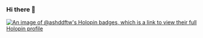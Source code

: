 ### Hi there 👋


[![An image of @ashddftw's Holopin badges, which is a link to view their full Holopin profile](https://holopin.me/ashddftw)](https://holopin.io/@ashddftw)

<!--
**AshDDftw/AshDDftw** is a ✨ _special_ ✨ repository because its `README.md` (this file) appears on your GitHub profile.

Here are some ideas to get you started:

- 🔭 I’m currently working on ...
- 🌱 I’m currently learning ...
- 👯 I’m looking to collaborate on ...
- 🤔 I’m looking for help with ...
- 💬 Ask me about ...
- 📫 How to reach me: ...
- 😄 Pronouns: ...
- ⚡ Fun fact: ...
-->

